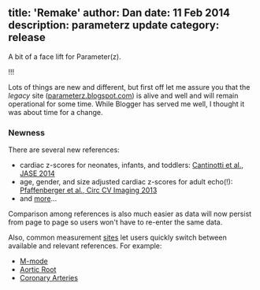 title: 'Remake'
author: Dan
date: 11 Feb 2014
description: parameterz update
category: release
---

A bit of a face lift for Parameter(z).

!!!

Lots of things are new and different, but first off let me assure you that the 
_legacy_ site ([parameterz.blogspot.com](http://parameterz.blogspot.com)) is alive and
well and will remain operational for some time.
While Blogger has served me well, I thought it was about time for a change.  

### Newness
There are several new references:

* cardiac z-scores for neonates, infants, and toddlers: [Cantinotti et al., JASE 2014](/refs/cantinotti-jase-2014)
* age, gender, and size adjusted cardiac z-scores for adult echo(!):
[Pfaffenberger et al., Circ CV Imaging 2013](/refs/pfaffenberger-circimaging-2013)
* and [more](/refs/)...

Comparison among references is also much easier as data will now persist from page to page so users
won't have to re-enter the same data.

Also, common measurement [sites](/sites/) let users quickly switch between available and relevant references.
For example:

* [M-mode](/sites/m-mode)
* [Aortic Root](/sites/aortic-root)
* [Coronary Arteries](/sites/coronary-arteries)





